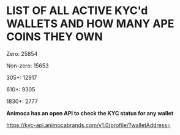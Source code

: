 # LIST OF ALL ACTIVE KYC'd WALLETS AND HOW MANY APE COINS THEY OWN

Zero: 25854

Non-zero: 15653

305+: 12917

610+: 9305

1830+: 2777

**Animoca has an open API to check the KYC status for any wallet**

https://kyc-api.animocabrands.com/v1.0/profile/?walletAddress=